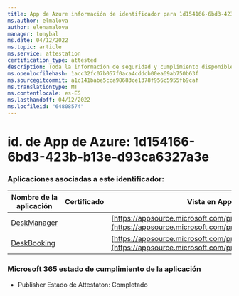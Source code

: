 ```yaml
---
title: App de Azure información de identificador para 1d154166-6bd3-423b-b13e-d93ca6327a3e
ms.author: elmalova
author: elenamalova
manager: tonybal
ms.date: 04/12/2022
ms.topic: article
ms.service: attestation
certification_type: attested
description: Toda la información de seguridad y cumplimiento disponible para 1d154166-6bd3-423b-b13e-d93ca6327a3e.
ms.openlocfilehash: 1acc32fc07b057f0aca4cddcb00ea69ab750b63f
ms.sourcegitcommit: a1c141babe5cca98683ce1378f956c5955fb9caf
ms.translationtype: MT
ms.contentlocale: es-ES
ms.lasthandoff: 04/12/2022
ms.locfileid: "64808574"
---
```

# <a name="azure-app-id-1d154166-6bd3-423b-b13e-d93ca6327a3e"></a>id. de App de Azure: 1d154166-6bd3-423b-b13e-d93ca6327a3e


### <a name="apps-associated-with-this-id"></a>Aplicaciones asociadas a este identificador:
| **Nombre de la aplicación** | **Certificado** | **Vista en AppSource** |
|--------------|---------------|-----------------------|
| [DeskManager](../forward/WA200003831.md) |  | [https://appsource.microsoft.com/product/office/WA200003831](https://appsource.microsoft.com/product/office/WA200003831) |
| [DeskBooking](../forward/WA200003866.md) |  | [https://appsource.microsoft.com/product/office/WA200003866](https://appsource.microsoft.com/product/office/WA200003866) |

### <a name="microsoft-365-app-compliance-status"></a>Microsoft 365 estado de cumplimiento de la aplicación
- Publisher Estado de Attestaton: Completado
